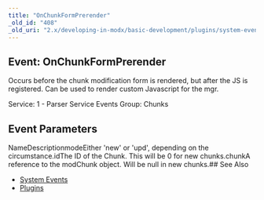 ```yaml
---
title: "OnChunkFormPrerender"
_old_id: "408"
_old_uri: "2.x/developing-in-modx/basic-development/plugins/system-events/onchunkformprerender"
---
```


## Event: OnChunkFormPrerender

Occurs before the chunk modification form is rendered, but after the JS is registered. Can be used to render custom Javascript for the mgr.

Service: 1 - Parser Service Events 
Group: Chunks

## Event Parameters

NameDescriptionmodeEither 'new' or 'upd', depending on the circumstance.idThe ID of the Chunk. This will be 0 for new chunks.chunkA reference to the modChunk object. Will be null in new chunks.## See Also

- [System Events](developing-in-modx/basic-development/plugins/system-events "System Events")
- [Plugins](developing-in-modx/basic-development/plugins "Plugins")